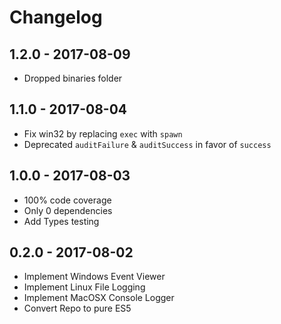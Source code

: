 # Changelog

## 1.2.0 - 2017-08-09

- Dropped binaries folder

## 1.1.0 - 2017-08-04

- Fix win32 by replacing `exec` with `spawn`
- Deprecated `auditFailure` & `auditSuccess` in favor of `success`

## 1.0.0 - 2017-08-03

- 100% code coverage
- Only 0 dependencies
- Add Types testing

## 0.2.0 - 2017-08-02

- Implement Windows Event Viewer
- Implement Linux File Logging
- Implement MacOSX Console Logger
- Convert Repo to pure ES5
